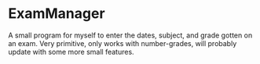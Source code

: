 # ExamManager

A small program for myself to enter the dates, subject, and grade gotten on an exam. Very primitive, only works with number-grades, will probably update with some more small features.
